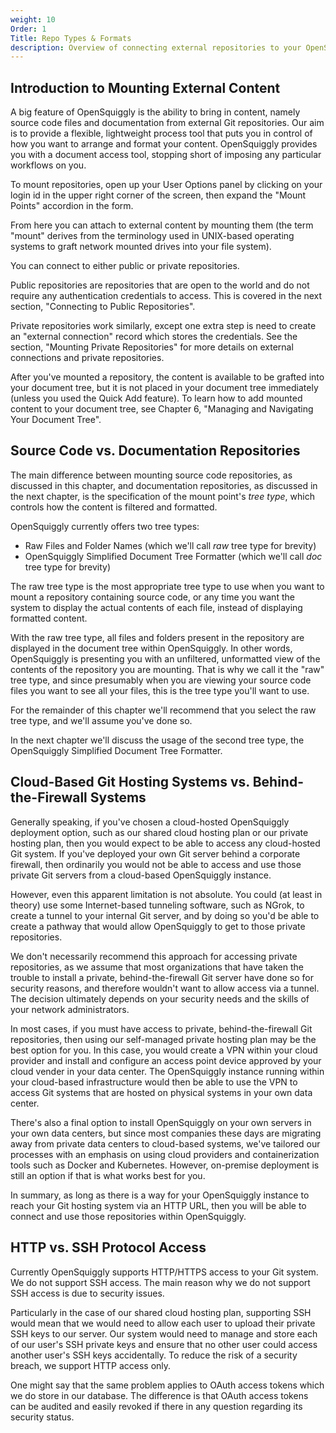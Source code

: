 ```yaml
---
weight: 10
Order: 1
Title: Repo Types & Formats
description: Overview of connecting external repositories to your OpenSquiggly account.
---
```

## Introduction to Mounting External Content
A big feature of OpenSquiggly is the ability to bring in content, namely source code files
and documentation from external Git repositories. Our aim is to provide a flexible, lightweight
process tool that puts you in control of how you want to arrange and format your content. OpenSquiggly
provides you with a document access tool, stopping short of imposing any particular workflows on you.

To mount repositories, open up your User Options panel by clicking on your login id in the upper
right corner of the screen, then expand the "Mount Points" accordion in the form.

From here you can attach to external content by mounting them (the term "mount" derives from the
terminology used in UNIX-based operating systems to graft network mounted drives into your file
system).

You can connect to either public or private repositories.

Public repositories are repositories that are open to the world and do not require any authentication
credentials to access. This is covered in the next section, "Connecting to Public Repositories".

Private repositories work similarly, except one extra step is need to create an "external connection"
record which stores the credentials. See the section, "Mounting Private Repositories" for more details
on external connections and private repositories.

After you've mounted a repository, the content is available to be grafted into your document tree,
but it is not placed in your document tree immediately (unless you used the Quick Add feature). To
learn how to add mounted content to your document tree, see Chapter 6, "Managing and Navigating
Your Document Tree".

## Source Code vs. Documentation Repositories

The main difference between mounting source code repositories, as discussed in this chapter, and
documentation repositories, as discussed in the next chapter, is the specification of the mount
point's *tree type*, which controls how the content is filtered and formatted.

OpenSquiggly currently offers two tree types:

* Raw Files and Folder Names (which we'll call *raw* tree type for brevity)
* OpenSquiggly Simplified Document Tree Formatter (which we'll call *doc* tree type for brevity)

The raw tree type is the most appropriate tree type to use when you want to mount a repository
containing source code, or any time you want the system to display the actual contents of each
file, instead of displaying formatted content.

With the raw tree type, all files and folders present in the repository are displayed in the document
tree within OpenSquiggly. In other words, OpenSquiggly is presenting you with an unfiltered, unformatted
view of the contents of the repository you are mounting. That is why we call it the "raw" tree type, and
since presumably when you are viewing your source code files you want to see all your files, this is
the tree type you'll want to use.

For the remainder of this chapter we'll recommend that you select the raw tree type, and we'll assume
you've done so.

In the next chapter we'll discuss the usage of the second tree type, the OpenSquiggly Simplified Document
Tree Formatter.

## Cloud-Based Git Hosting Systems vs. Behind-the-Firewall Systems

Generally speaking, if you've chosen a cloud-hosted OpenSquiggly deployment option, such
as our shared cloud hosting plan or our private hosting plan, then you would expect to be able to
access any cloud-hosted Git system. If you've deployed your own Git server behind a corporate firewall,
then ordinarily you would not be able to access and use those private Git servers from a cloud-based
OpenSquiggly instance.

However, even this apparent limitation is not absolute. You could (at least in theory) use some Internet-based
tunneling software, such as NGrok, to create a tunnel to your internal Git server, and by doing so you'd
be able to create a pathway that would allow OpenSquiggly to get to those private repositories.

We don't necessarily recommend this approach for accessing private repositories, as we assume that most
organizations that have taken the trouble to install a private, behind-the-firewall Git server have done
so for security reasons, and therefore wouldn't want to allow access via a tunnel. The decision ultimately
depends on your security needs and the skills of your network administrators.

In most cases, if you must have access to private, behind-the-firewall Git repositories, then using our
self-managed private hosting plan may be the best option for you. In this case, you would create a VPN
within your cloud provider and install and configure an access point device approved by your cloud vender
in your data center. The OpenSquiggly instance running within your cloud-based infrastructure would then
be able to use the VPN to access Git systems that are hosted on physical systems in your own data center.

There's also a final option to install OpenSquiggly on your own servers in your own data centers, but
since most companies these days are migrating away from private data centers to cloud-based systems,
we've tailored our processes with an emphasis on using cloud providers and containerization tools
such as Docker and Kubernetes. However, on-premise deployment is still an option if that is what works
best for you.

In summary, as long as there is a way for your OpenSquiggly instance to reach your Git hosting system 
via an HTTP URL, then you will be able to connect and use those repositories within OpenSquiggly.

## HTTP vs. SSH Protocol Access

Currently OpenSquiggly supports HTTP/HTTPS access to your Git system. We do not support SSH access.
The main reason why we do not support SSH access is due to security issues.

Particularly in the case of our shared cloud hosting plan, supporting SSH would mean that we would
need to allow each user to upload their private SSH keys to our server. Our system would need to manage
and store each of our user's SSH private keys and ensure that no other user could access another
user's SSH keys accidentally. To reduce the risk of a security breach, we support HTTP access only.

One might say that the same problem applies to OAuth access tokens which we do store in our database.
The difference is that OAuth access tokens can be audited and easily revoked if there in any question
regarding its security status.
